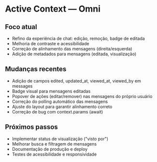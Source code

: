 # Active Context — Omni

## Foco atual
- Refino da experiência de chat: edição, remoção, badge de editada
- Melhoria de contraste e acessibilidade
- Correção de alinhamento das mensagens (direita/esquerda)
- Adição de metadados para mensagens (editada, visualização)

## Mudanças recentes
- Adição de campos edited, updated_at, viewed_at, viewed_by em messages
- Badge visual para mensagens editadas
- Popover de ações (editar/remover) nas mensagens do próprio usuário
- Correção do polling automático das mensagens
- Ajuste do layout para garantir alinhamento correto
- Correção de bug com context.params (await)

## Próximos passos
- Implementar status de visualização ("visto por")
- Melhorar busca e filtragem de mensagens
- Documentação de produção e deploy
- Testes de acessibilidade e responsividade 